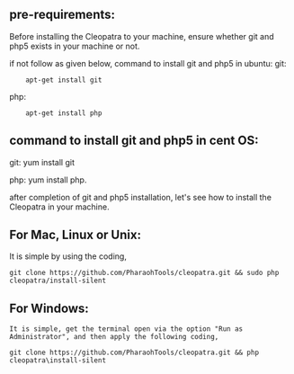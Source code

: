 pre-requirements:
-----------------

Before installing the Cleopatra to your machine, ensure whether git and php5 exists in your machine or not.

if not follow as given below,
	command to install git and php5 in ubuntu:
git:

		apt-get install git

php:

		apt-get install php

command to install git and php5 in cent OS:
-------------------------------------------

git:
		yum install git

php:
		yum install php.

after completion of git and php5 installation, let's see how to install the Cleopatra in your machine.

For Mac, Linux or Unix:
-----------------------
It is simple by using the coding,

	git clone https://github.com/PharaohTools/cleopatra.git && sudo php cleopatra/install-silent

For Windows:
------------
	It is simple, get the terminal open via the option "Run as Administrator", and then apply the following coding,
	
	git clone https://github.com/PharaohTools/cleopatra.git && php cleopatra\install-silent
